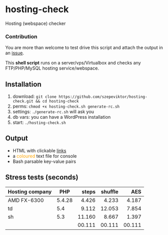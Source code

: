 hosting-check
=============

Hosting (webspace) checker

### Contribution

You are more than welcome to test drive this script and attach the output in an [issue](https://github.com/szepeviktor/hosting-check/issues/new).

This **shell script** runs on a server/vps/Virtualbox and checks any FTP/PHP/MySQL hosting service/webspace.

## Installation

1. download: `git clone https://github.com/szepeviktor/hosting-check.git && cd hosting-check`
1. perms:    `chmod +x hosting-check.sh generate-rc.sh`
1. settings: `./generate-rc.sh` will ask you
1. db vars:  you can have a WordPress installation
1. start:    `./hosting-check.sh`

## Output

- HTML with clickable [links](http://online1.hu/)
- a <span style="color:orange;">coloured</span> text file for console
- Bash parsable key-value pairs

## Stress tests (seconds)

| Hosting company | PHP    | steps  | shuffle | AES    |
| --------------- | ------ | ------:| -------:| ------:|
| AMD FX-6300     | 5.4.28 |  4.426 |   4.233 |  4.187 |
| td              | 5.4    |  9.112 |  12.053 |  7.854 |
| sh              | 5.3    | 11.160 |   8.667 |  1.397 |
|                 |        | 00.111 |  00.111 | 00.111 |

